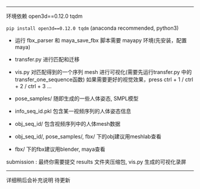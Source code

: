 -------------
环境依赖
open3d==0.12.0 
tqdm

`pip install open3d==0.12.0 tqdm` (anaconda recommended, python3)

* 运行 fbx_parser 和 maya_save_fbx 脚本需要 mayapy 环境(先安装，配置maya)

* transfer.py 进行匹配和迁移

* vis.py 对匹配得到的一个序列 mesh 进行可视化(需要先运行transfer.py 中的transfer_one_sequence函数) 如果需要更好的视觉效果，press ctrl + 1 / ctrl + 2 / ctrl + 3 ...

* pose_samples/ 随即生成的一些人体姿态, SMPL模型

* info_seq_id.pkl 包含某一视频序列的人体姿态信息

* obj_seq_id/ 包含视频序列中的人体mesh数据

* obj_seq_id/, pose_samples/, fbx/ 下的obj建议用meshlab查看

* fbx/ 下的fbx建议用blender, maya查看

submission : 最终你需要提交 results 文件夹压缩包, vis.py 生成的可视化录屏

----
详细稍后会补充说明
待更新